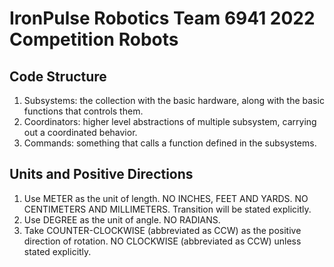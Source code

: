 # IronPulse Robotics Team 6941 2022 Competition Robots

## Code Structure

1. Subsystems: the collection with the basic hardware, along with the basic functions that controls them.
2. Coordinators: higher level abstractions of multiple subsystem, carrying out a coordinated behavior.
3. Commands: something that calls a function defined in the subsystems.

## Units and Positive Directions

1. Use METER as the unit of length. NO INCHES, FEET AND YARDS. NO CENTIMETERS AND MILLIMETERS. Transition will be stated explicitly.
2. Use DEGREE as the unit of angle. NO RADIANS.
3. Take COUNTER-CLOCKWISE (abbreviated as CCW) as the positive direction of rotation. NO CLOCKWISE (abbreviated as CCW) unless stated explicitly.
